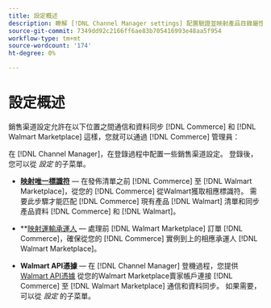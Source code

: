 ```yaml
---
title: 設定概述
description: 瞭解 [!DNL Channel Manager settings] 配置驗證並映射產品目錄屬性和協調銷售操作所需的運輸承運人 [!DNL Commerce] 和 [!DNL Walmart Marketplace]。
source-git-commit: 7349dd92c2166ff6ae83b705416993e48aa5f954
workflow-type: tm+mt
source-wordcount: '174'
ht-degree: 0%

---
```



# 設定概述

銷售渠道設定允許在以下位置之間通信和資料同步 [!DNL Commerce] 和 [!DNL Walmart Marketplace] 這樣，您就可以通過 [!DNL Commerce] 管理員：

在 [!DNL Channel Manager]，在登錄過程中配置一些銷售渠道設定。 登錄後，您可以從 *設定* 的子菜單。

* **[映射唯一標識符](map-catalog-attributes.md)** — 在發佈清單之前 [!DNL Commerce] 至 [!DNL Walmart Marketplace]，從您的 [!DNL Commerce] 從Walmart獲取相應標識符。 需要此步驟才能匹配 [!DNL Commerce] 現有產品 [!DNL Walmart] 清單和同步產品資料 [!DNL Commerce] 和 [!DNL Walmart]。

* **[映射運輸承運人](map-shipping-carriers.md) — 處理前 [!DNL Walmart Marketplace] 訂單 [!DNL Commerce]，確保從您的 [!DNL Commerce] 實例到上的相應承運人 [!DNL Walmart Marketplace]。

* **Walmart API憑據** — 在 [!DNL Channel Manager] 登機過程，您提供 [Walmart API憑據](walmart-prerequisites.md#generate-a-walmart-marketplace-production-api-key) 從您的Walmart Marketplace賣家帳戶連接 [!DNL Commerce] 至 [!DNL Walmart Marketplace] 通信和資料同步。 如果需要，可以從 *設定* 的子菜單。
